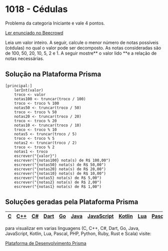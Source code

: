 # 1018 - Cédulas

Problema da categoria Iniciante e vale 4 pontos.

[Ler enunciado no Beecrowd](https://www.beecrowd.com.br/judge/en/problems/view/1018)


Leia um valor inteiro. A seguir, calcule o menor número de notas possíveis (cédulas) no qual o valor pode ser decomposto. As notas consideradas são de 100, 50, 20, 10, 5, 2 e 1. A seguir mostre** o valor lido **e a relação de notas necessárias.

## Solução na Plataforma Prisma
``` 
[principal:]
    lerInt(valor)
    troco <- valor
    notas100 <- truncar(troco / 100)
    troco <- troco % 100
    notas50 <- truncar(troco / 50)
    troco <- troco % 50
    notas20 <- truncar(troco / 20)
    troco <- troco % 20
    notas10 <- truncar(troco / 10)
    troco <- troco % 10
    notas5 <- truncar(troco / 5)
    troco <- troco % 5
    notas2 <- truncar(troco / 2)
    troco <- troco % 2
    notas1 <- troco
    escrever("{valor}")
    escrever("{notas100} nota(s) de R$ 100,00")
    escrever("{notas50} nota(s) de R$ 50,00")
    escrever("{notas20} nota(s) de R$ 20,00")
    escrever("{notas10} nota(s) de R$ 10,00")
    escrever("{notas5} nota(s) de R$ 5,00")
    escrever("{notas2} nota(s) de R$ 2,00")
    escrever("{notas1} nota(s) de R$ 1,00")
```

## Soluções geradas pela Plataforma Prisma

|[C](https://www.prisma.dev.br/tela-demo-transpilado.html?idDemo=1018&categoria=Iniciante&idTarget=1)|[C++](https://www.prisma.dev.br/tela-demo-transpilado.html?idDemo=1018&categoria=Iniciante&idTarget=2)|[C#](https://www.prisma.dev.br/tela-demo-transpilado.html?idDemo=1018&categoria=Iniciante&idTarget=3)|[Dart](https://www.prisma.dev.br/tela-demo-transpilado.html?idDemo=1018&categoria=Iniciante&idTarget=4)|[Go](https://www.prisma.dev.br/tela-demo-transpilado.html?idDemo=1018&categoria=Iniciante&idTarget=5)|[Java](https://www.prisma.dev.br/tela-demo-transpilado.html?idDemo=1018&categoria=Iniciante&idTarget=6)|[JavaScript](https://www.prisma.dev.br/tela-demo-transpilado.html?idDemo=1018&categoria=Iniciante&idTarget=7)|[Kotlin](https://www.prisma.dev.br/tela-demo-transpilado.html?idDemo=1018&categoria=Iniciante&idTarget=8)|[Lua](https://www.prisma.dev.br/tela-demo-transpilado.html?idDemo=1018&categoria=Iniciante&idTarget=9)|[Pascal](https://www.prisma.dev.br/tela-demo-transpilado.html?idDemo=1018&categoria=Iniciante&idTarget=10)|[PHP](https://www.prisma.dev.br/tela-demo-transpilado.html?idDemo=1018&categoria=Iniciante&idTarget=11)|[Python](https://www.prisma.dev.br/tela-demo-transpilado.html?idDemo=1018&categoria=Iniciante&idTarget=12)|[Ruby](https://www.prisma.dev.br/tela-demo-transpilado.html?idDemo=1018&categoria=Iniciante&idTarget=13)|[Rust](https://www.prisma.dev.br/tela-demo-transpilado.html?idDemo=1018&categoria=Iniciante&idTarget=14)|[Scala](https://www.prisma.dev.br/tela-demo-transpilado.html?idDemo=1018&categoria=Iniciante&idTarget=15)|
 --- | --- | --- | --- | --- | --- | --- | --- | --- | --- | --- | --- | --- | --- | --- |

para visualizar em varias linguagens (C, C++, C#, Dart, Go, Java, JavaScript, Kotlin, Lua, Pascal, PHP, Python, Ruby, Rust e Scala) visite:

[Plataforma de Desenvolvimento Prisma](https://www.prisma.dev.br/tela-demo.html?idDemo=1018&categoria=Iniciante)
